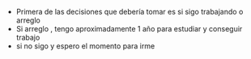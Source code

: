 - Primera de las decisiones que debería tomar es si sigo trabajando o arreglo 
- Si arreglo , tengo aproximadamente 1 año para estudiar y conseguir trabajo
- si no sigo y espero el momento para irme 